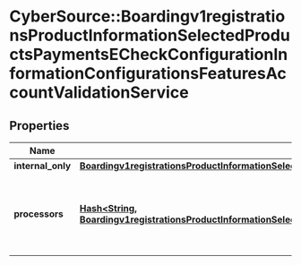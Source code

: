 # CyberSource::Boardingv1registrationsProductInformationSelectedProductsPaymentsECheckConfigurationInformationConfigurationsFeaturesAccountValidationService

## Properties
Name | Type | Description | Notes
------------ | ------------- | ------------- | -------------
**internal_only** | [**Boardingv1registrationsProductInformationSelectedProductsPaymentsECheckConfigurationInformationConfigurationsFeaturesAccountValidationServiceInternalOnly**](Boardingv1registrationsProductInformationSelectedProductsPaymentsECheckConfigurationInformationConfigurationsFeaturesAccountValidationServiceInternalOnly.md) |  | [optional] 
**processors** | [**Hash&lt;String, Boardingv1registrationsProductInformationSelectedProductsPaymentsECheckConfigurationInformationConfigurationsFeaturesAccountValidationServiceProcessors&gt;**](Boardingv1registrationsProductInformationSelectedProductsPaymentsECheckConfigurationInformationConfigurationsFeaturesAccountValidationServiceProcessors.md) | *NEW* Payment Processing connection used to support eCheck, aka ACH, payment methods. Example * \&quot;bofaach\&quot; * \&quot;wellsfargoach\&quot;  | [optional] 



